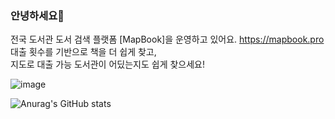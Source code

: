 ### 안녕하세요👋

전국 도서관 도서 검색 플랫폼 [MapBook]을 운영하고 있어요. https://mapbook.pro <br>
대출 횟수를 기반으로 책을 더 쉽게 찾고, <br>
지도로 대출 가능 도서관이 어딨는지도 쉽게 찾으세요!

![image](https://github.com/InjunJo/InjunJo/assets/107255371/b9df2af0-b938-4339-9cd9-517d827ee747)



![Anurag's GitHub stats](https://github-readme-stats.vercel.app/api?username=InjunJo&show_icons=true&theme=cobalt)  

<!--
**InjunJo/InjunJo** is a ✨ _special_ ✨ repository because its `README.md` (this file) appears on your GitHub profile.

Here are some ideas to get you started:

 

- 🔭 I’m currently working on ...
- 🌱 I’m currently learning ...
- 👯 I’m looking to collaborate on ...
- 🤔 I’m looking for help with ...
- 💬 Ask me about ...
- 📫 How to reach me: ...
- 😄 Pronouns: ...
- ⚡ Fun fact: ...
-->
